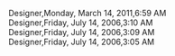 ﻿Designer,Monday, March 14, 2011,6:59 AM  Designer,Friday, July 14, 2006,3:10 AM  Designer,Friday, July 14, 2006,3:09 AM  Designer,Friday, July 14, 2006,3:05 AM